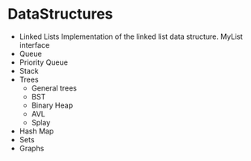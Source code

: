 # DataStructures
* Linked Lists
    Implementation of the linked list data structure.
    MyList interface
* Queue
* Priority Queue
* Stack
* Trees
   * General trees
   * BST
   * Binary Heap
   * AVL
   * Splay
* Hash Map
* Sets
* Graphs
